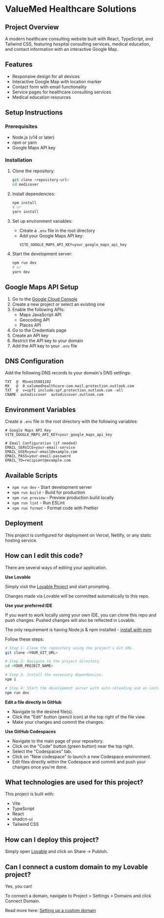 # ValueMed Healthcare Solutions

## Project Overview

A modern healthcare consulting website built with React, TypeScript, and Tailwind CSS, featuring hospital consulting services, medical education, and contact information with an interactive Google Map.

## Features

- Responsive design for all devices
- Interactive Google Map with location marker
- Contact form with email functionality
- Service pages for healthcare consulting services
- Medical education resources

## Setup Instructions

### Prerequisites

- Node.js (v14 or later)
- npm or yarn
- Google Maps API key

### Installation

1. Clone the repository:
   ```bash
   git clone <repository-url>
   cd medicover
   ```

2. Install dependencies:
   ```bash
   npm install
   # or
   yarn install
   ```

3. Set up environment variables:
   - Create a `.env` file in the root directory
   - Add your Google Maps API key:
     ```
     VITE_GOOGLE_MAPS_API_KEY=your_google_maps_api_key
     ```

4. Start the development server:
   ```bash
   npm run dev
   # or
   yarn dev
   ```

## Google Maps API Setup

1. Go to the [Google Cloud Console](https://console.cloud.google.com/)
2. Create a new project or select an existing one
3. Enable the following APIs:
   - Maps JavaScript API
   - Geocoding API
   - Places API
4. Go to the Credentials page
5. Create an API key
6. Restrict the API key to your domain
7. Add the API key to your `.env` file

## DNS Configuration

Add the following DNS records to your domain's DNS settings:

```
TXT  @  MS=ms35881102
MX   @  0 valumedhealthcare-com.mail.protection.outlook.com
TXT  @  v=spf1 include:spf.protection.outlook.com -all
CNAME  autodiscover  autodiscover.outlook.com
```

## Environment Variables

Create a `.env` file in the root directory with the following variables:

```
# Google Maps API Key
VITE_GOOGLE_MAPS_API_KEY=your_google_maps_api_key

# Email Configuration (if needed)
EMAIL_SERVICE=your-email-service
EMAIL_USER=your-email@example.com
EMAIL_PASS=your-email-password
EMAIL_TO=recipient@example.com
```

## Available Scripts

- `npm run dev` - Start development server
- `npm run build` - Build for production
- `npm run preview` - Preview production build locally
- `npm run lint` - Run ESLint
- `npm run format` - Format code with Prettier

## Deployment

This project is configured for deployment on Vercel, Netlify, or any static hosting service.

## How can I edit this code?

There are several ways of editing your application.

**Use Lovable**

Simply visit the [Lovable Project](https://lovable.dev/projects/aee08fa2-519a-4e04-a816-8c7f09d9130a) and start prompting.

Changes made via Lovable will be committed automatically to this repo.

**Use your preferred IDE**

If you want to work locally using your own IDE, you can clone this repo and push changes. Pushed changes will also be reflected in Lovable.

The only requirement is having Node.js & npm installed - [install with nvm](https://github.com/nvm-sh/nvm#installing-and-updating)

Follow these steps:

```sh
# Step 1: Clone the repository using the project's Git URL.
git clone <YOUR_GIT_URL>

# Step 2: Navigate to the project directory.
cd <YOUR_PROJECT_NAME>

# Step 3: Install the necessary dependencies.
npm i

# Step 4: Start the development server with auto-reloading and an instant preview.
npm run dev
```

**Edit a file directly in GitHub**

- Navigate to the desired file(s).
- Click the "Edit" button (pencil icon) at the top right of the file view.
- Make your changes and commit the changes.

**Use GitHub Codespaces**

- Navigate to the main page of your repository.
- Click on the "Code" button (green button) near the top right.
- Select the "Codespaces" tab.
- Click on "New codespace" to launch a new Codespace environment.
- Edit files directly within the Codespace and commit and push your changes once you're done.

## What technologies are used for this project?

This project is built with:

- Vite
- TypeScript
- React
- shadcn-ui
- Tailwind CSS

## How can I deploy this project?

Simply open [Lovable](https://lovable.dev/projects/aee08fa2-519a-4e04-a816-8c7f09d9130a) and click on Share -> Publish.

## Can I connect a custom domain to my Lovable project?

Yes, you can!

To connect a domain, navigate to Project > Settings > Domains and click Connect Domain.

Read more here: [Setting up a custom domain](https://docs.lovable.dev/tips-tricks/custom-domain#step-by-step-guide)
